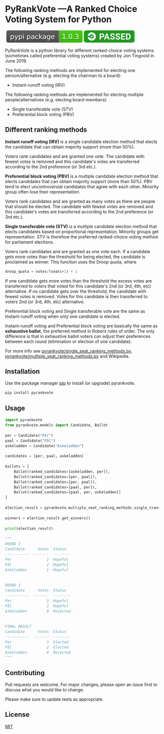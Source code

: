 

PyRankVote —A Ranked Choice Voting System for Python
==========
 [![PyPI version](pyrankvote.svg)](https://badge.fury.io/py/pyrankvote) [![CircleCI](master.svg)](https://circleci.com/gh/jontingvold/pyrankvote/tree/master)

PyRankVote is a python library for different ranked-choice voting systems (sometimes called preferential voting systems) created by Jon Tingvold in June 2019.

The following ranking methods are implemented for electing one person/alternative (e.g. electing the chairman to a board):

- Instant-runoff voting (IRV)

The following ranking methods are implemented for electing multiple people/alternatives (e.g. electing board members):

- Single transferable vote (STV)
- Preferential block voting (PBV)

## Different ranking methods

**Instant runoff voting (IRV)** is a single candidate election method that elects the candidate that can obtain majority support (more than 50%).

Voters rank candidates and are granted one vote. The candidate with fewest votes is removed and this candidate's votes are transferred according to the 2nd preference (or 3rd etc.).

**Preferential block voting (PBV)** is a multiple candidate election method that elects candidates that
can obtain majority support (more than 50%). PBV tend to elect uncontroversial candidates that agree with each other. Minority group often lose their representation.

Voters rank candidates and are granted as many votes as there are people that should be elected. The candidate with
fewest votes are removed and this candidate's votes are transferred according to the 2nd preference (or 3rd etc.).

**Single transferable vote (STV)** is a multiple candidate election method that elects candidates based on proportional representation. Minority groups get representation. STV is therefore the preferred ranked-choice voting method for parliament elections. 

Voters rank candidates and are granted as one vote each. If a candidate gets more votes than the threshold for being
elected, the candidate is proclaimed as winner. This function uses the Droop quota, where

```python
droop_quota = votes/(seats+1) + 1
```

If one candidate gets more votes than the threshold the excess votes are transferred to voters that voted for this
candidate's 2nd (or 3rd, 4th, etc) alternative. If no candidate gets over the threshold, the candidate with fewest votes
is removed. Votes for this candidate is then transferred to voters 2nd (or 3rd, 4th, etc) alternative.

Preferential block voting and Single transferable vote are the same as Instant-runoff voting when only one candidate is elected.

Instant-runoff voting and Preferential block voting are basically the same as **exhaustive ballot**, the preferred method in Robers rules of order. The only difference is that in exhaustive ballot voters can adjust their preferences between each round (elimination or election of one candidate).

For more info see [pyrankvote/single_seat_ranking_methods.py](pyrankvote/single_seat_ranking_methods.py), [pyrankvote/multiple_seat_ranking_methods.py](pyrankvote/multiple_seat_ranking_methods.py) and Wikipedia.

## Installation

Use the package manager [pip](https://pip.pypa.io/en/stable/) to install (or upgrade) pyrankvote.

```bash
pip install pyrankvote
```

## Usage

```python
import pyrankvote
from pyrankvote.models import Candidate, Ballot

per = Candidate("Per")
paal = Candidate("Pål")
askeladden = Candidate("Askeladden")

candidates = [per, paal, askeladden]

ballots = [
    Ballot(ranked_candidates=[askeladden, per]),
    Ballot(ranked_candidates=[per, paal]),
    Ballot(ranked_candidates=[per, paal]),
    Ballot(ranked_candidates=[paal, per]),
    Ballot(ranked_candidates=[paal, per, askeladden])
]

election_result = pyrankvote.multiple_seat_ranking_methods.single_transferable_vote(candidates, ballots, number_of_seats=2)

winners = election_result.get_winners()

print(election_result)

"""
ROUND 1
Candidate      Votes  Status
-----------  -------  --------
Per                2  Hopeful
Pål                2  Hopeful
Askeladden         1  Hopeful


ROUND 2
Candidate      Votes  Status
-----------  -------  --------
Per                3  Hopeful
Pål                2  Hopeful
Askeladden         0  Rejected


FINAL RESULT
Candidate      Votes  Status
-----------  -------  --------
Per                3  Elected
Pål                2  Elected
Askeladden         0  Rejected
"""

```

## Contributing
Pull requests are welcome. For major changes, please open an issue first to discuss what you would like to change.

Please make sure to update tests as appropriate.

## License
[MIT](LICENSE.txt)